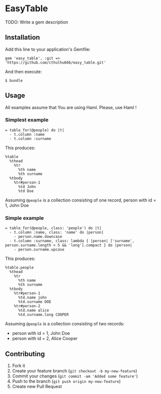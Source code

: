 # EasyTable

TODO: Write a gem description

## Installation

Add this line to your application's Gemfile:

    gem 'easy_table', :git => 'https://github.com/cthulhu666/easy_table.git'

And then execute:

    $ bundle

## Usage

All examples assume that You are using Haml. Please, use Haml !

### Simplest example

```haml
= table_for(@people) do |t|
  - t.column :name
  - t.column :surname
```

This produces:

```haml
%table
  %thead
    %tr
      %th name
      %th surname
  %tbody
    %tr#person-1
      %td John
      %td Doe
```

Assuming `@people` is a collection consisting of one record, person with id = 1, John Doe

### Simple example

```haml
= table_for(@people, class: 'people') do |t|
  - t.column :name, class: 'name' do |person|
    - person.name.downcase 
  - t.column :surname, class: lambda { |person| ['surname', person.surname.length > 5 && 'long'].compact } do |person|
    - person.surname.upcase
```

This produces:

```haml
%table.people
  %thead
    %tr
      %th name
      %th surname
  %tbody
    %tr#person-1
      %td.name john
      %td.surname DOE
    %tr#person-2
      %td.name alice
      %td.surname.long COOPER
```

Assuming `@people` is a collection consisting of two records:
 * person with id = 1, John Doe
 * person with id = 2, Alice Cooper


## Contributing

1. Fork it
2. Create your feature branch (`git checkout -b my-new-feature`)
3. Commit your changes (`git commit -am 'Added some feature'`)
4. Push to the branch (`git push origin my-new-feature`)
5. Create new Pull Request
